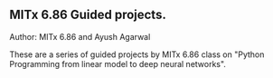 ## MITx 6.86 Guided projects.

Author: MITx 6.86 and Ayush Agarwal

These are a series of guided projects by MITx 6.86 class on "Python Programming from linear model to deep neural networks".